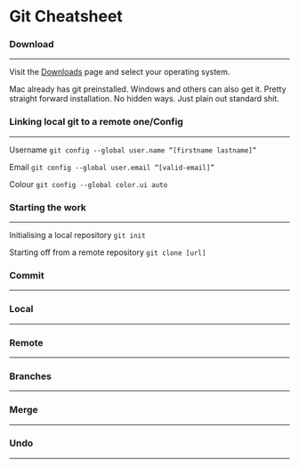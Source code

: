# Git Cheatsheet

### Download
---
Visit the [Downloads](https://git-scm.com/downloads) page and select your operating system. 

Mac already has git preinstalled. Windows and others can also get it. Pretty straight forward installation. No hidden ways. Just plain out standard shit. 


### Linking local git to a remote one/Config
---
Username
`git config --global user.name “[firstname lastname]”`

Email
`git config --global user.email “[valid-email]”`

Colour
`git config --global color.ui auto`


### Starting the work
---
Initialising a local repository 
`git init`

Starting off from a remote repository
`git clone [url]`


### Commit
---



### Local 
---


### Remote
---


### Branches
---



### Merge
---


### Undo
---


